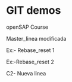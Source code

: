 # GIT demos

openSAP Course

Master_linea modificada

Ex:- Rebase_reset 1

Ex:-Rebase_reset 2

C2- Nueva linea

